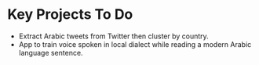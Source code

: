 # Key Projects To Do

- Extract Arabic tweets from Twitter then cluster by country.
- App to train voice spoken in local dialect while reading a modern Arabic language sentence.